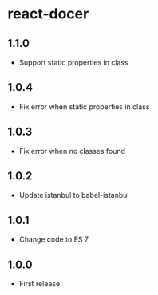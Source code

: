 # react-docer

## 1.1.0

* Support static properties in class

## 1.0.4

* Fix error when static properties in class

## 1.0.3

* Fix error when no classes found

## 1.0.2

* Update istanbul to babel-istanbul

## 1.0.1

* Change code to ES 7

## 1.0.0

* First release
